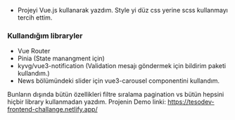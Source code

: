 - Projeyi Vue.js kullanarak yazdım. Style yi düz css yerine scss kullanmayı tercih ettim.

### Kullandığım libraryler
- Vue Router
- Pinia (State manangment için)
- kyvg/vue3-notification (Validation mesajı göndermek için bildirim paketi kullandım.)
- News bölümündeki slider için vue3-carousel componentini kullandım.

Bunların dışında bütün özellikleri filtre sıralama pagination vs bütün hepsini hiçbir library kullanmadan yazdım.
Projenin Demo linki: https://tesodev-frontend-challange.netlify.app/
